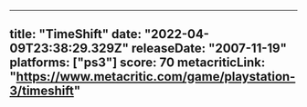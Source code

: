 
---
title: "TimeShift"
date: "2022-04-09T23:38:29.329Z"
releaseDate: "2007-11-19"
platforms: ["ps3"]
score: 70
metacriticLink: "https://www.metacritic.com/game/playstation-3/timeshift"
---
